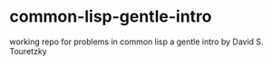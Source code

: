# common-lisp-gentle-intro
working repo for problems in common lisp a gentle intro by David S. Touretzky
